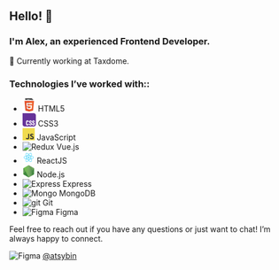 ## Hello! 👋

### I'm Alex, an experienced Frontend Developer.

🌱 Currently working at Taxdome.

### Technologies I’ve worked with::

* <img src="https://raw.githubusercontent.com/github/explore/80688e429a7d4ef2fca1e82350fe8e3517d3494d/topics/html/html.png" alt="HTML" height="24"> HTML5
* <img src="https://raw.githubusercontent.com/github/explore/80688e429a7d4ef2fca1e82350fe8e3517d3494d/topics/css/css.png" alt="CSS" height="24"> CSS3
* <img src="https://raw.githubusercontent.com/github/explore/80688e429a7d4ef2fca1e82350fe8e3517d3494d/topics/javascript/javascript.png" alt="Javascript" height="22"> JavaScript
* <img src="https://upload.wikimedia.org/wikipedia/commons/thumb/9/95/Vue.js_Logo_2.svg/1184px-Vue.js_Logo_2.svg.png" alt="Redux" height="22"> Vue.js
* <img src="https://raw.githubusercontent.com/github/explore/80688e429a7d4ef2fca1e82350fe8e3517d3494d/topics/react/react.png" alt="React" height="22"> ReactJS
* <img src="https://raw.githubusercontent.com/github/explore/80688e429a7d4ef2fca1e82350fe8e3517d3494d/topics/nodejs/nodejs.png" alt="NodeJS" height="22"> Node.js
* <img src="https://user-images.githubusercontent.com/63960240/128105695-eb46277e-1a12-425f-a1a3-4d736dbed2d1.png" alt="Express" height="22"> Express
* <img src="https://user-images.githubusercontent.com/63960240/128103916-76540f6d-53e0-41b8-bde2-6c54f7998520.png" alt="Mongo" height="22"> MongoDB
* <img src="https://user-images.githubusercontent.com/63960240/128104006-007c3d60-0a7c-4b9b-bcb2-5be25d571f0a.png" alt="git" height="22"> Git
* <img src="https://user-images.githubusercontent.com/63960240/128104994-e43b3ee3-8762-4bc8-9fc9-62c9f8990b25.png" alt="Figma" height="22"> Figma

Feel free to reach out if you have any questions or just want to chat! I’m always happy to connect. </br>

<img src="https://user-images.githubusercontent.com/63960240/128106745-a0327d0d-30a8-440b-bb25-93cf6a3f87cc.png" alt="Figma" height="22"> [@atsybin](https://t.me/atsybin)

